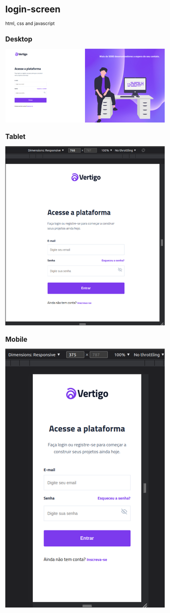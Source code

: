 # login-screen
html, css and javascript

## Desktop
<img src="./assets/desktop.png" />

## Tablet
<img src="./assets/tablet.png" />

## Mobile
<img src="./assets/mob.png" />
